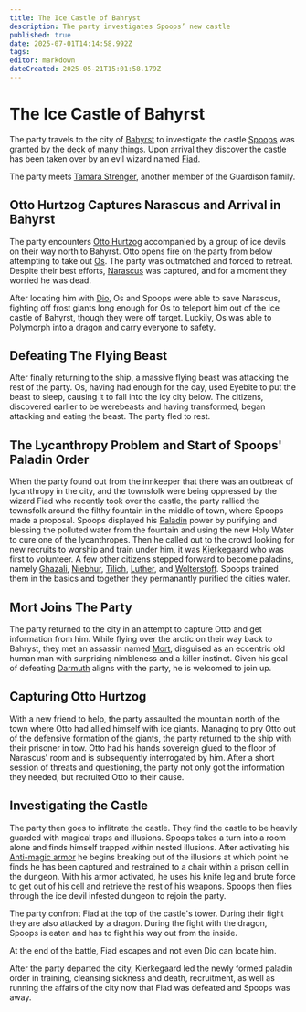 ```yaml
---
title: The Ice Castle of Bahryst
description: The party investigates Spoops’ new castle
published: true
date: 2025-07-01T14:14:58.992Z
tags: 
editor: markdown
dateCreated: 2025-05-21T15:01:58.179Z
---
```


# The Ice Castle of Bahyrst
The party travels to the city of [Bahyrst](/locations/Mardun/Bahyrst) to investigate the castle [Spoops](/characters/spoops) was granted by the [deck of many things](/items/Deck_Of_Many_Things). Upon arrival they discover the castle has been taken over by an evil wizard named [Fiad](/characters/fiad). 

The party meets [Tamara Strenger](/characters/tamara-strenger), another member of the Guardison family.

## Otto Hurtzog Captures Narascus and Arrival in Bahyrst
The party encounters [Otto Hurtzog](/characters/Otto-Hurtszog) accompanied by a group of ice devils on their way north to Bahyrst. Otto opens fire on the party from below attempting to take out [Os](/characters/os). The party was outmatched and forced to retreat. Despite their best efforts, [Narascus](/characters/Narascus) was captured, and for a moment they worried he was dead.

After locating him with [Dio](/items/dio), Os and Spoops were able to save Narascus, fighting off frost giants long enough for Os to teleport him out of the ice castle of Bahyrst, though they were off target. Luckily, Os was able to Polymorph into a dragon and carry everyone to safety.


## Defeating The Flying Beast
After finally returning to the ship, a massive flying beast was attacking the rest of the party. Os, having had enough for the day, used Eyebite to put the beast to sleep, causing it to fall into the icy city below. The citizens, discovered earlier to be werebeasts and having transformed, began attacking and eating the beast. The party fled to rest.

## The Lycanthropy Problem and Start of Spoops' Paladin Order
When the party found out from the innkeeper that there was an outbreak of lycanthropy in the city, and the townsfolk were being oppressed by the wizard Fiad who recently took over the castle, the party rallied the townsfolk around the filthy fountain in the middle of town, where Spoops made a proposal. Spoops displayed his [Paladin](/classes/oath-of-the-soulwarden) power by purifying and blessing the polluted water from the fountain and using the new Holy Water to cure one of the lycanthropes. Then he called out to the crowd looking for new recruits to worship and train under him, it was [Kierkegaard](/characters/kierkegaard) who was first to volunteer. A few other citizens stepped forward to become paladins, namely [Ghazali](/characters/ghazali), [Niebhur](/characters/niebhur), [Tilich](/characters/tilich), [Luther](/characters/luther), and [Wolterstoff](/characters/wolterstoff). Spoops trained them in the basics and together they permanantly purified the cities water.


## Mort Joins The Party
The party returned to the city in an attempt to capture Otto and get information from him. While flying over the arctic on their way back to Bahryst, they met an assassin named [Mort](/characters/mort), disguised as an eccentric old human man with surprising nimbleness and a killer instinct. Given his goal of defeating [Darmuth](/characters/Darmuth) aligns with the party, he is welcomed to join up.


## Capturing Otto Hurtzog
With a new friend to help, the party assaulted the mountain north of the town where Otto had allied himself with ice giants. Managing to pry Otto out of the defensive formation of the giants, the party returned to the ship with their prisoner in tow. Otto had his hands sovereign glued to the floor of Narascus' room and is subsequently interrogated by him. After a short session of threats and questioning, the party not only got the information they needed, but recruited Otto to their cause.


## Investigating the Castle
The party then goes to inflitrate the castle. They find the castle to be heavily guarded with magical traps and illusions. Spoops takes a turn into a room alone and finds himself trapped within nested illusions. After activating his [Anti-magic armor](/items/Anti-Magic-Armor) he begins breaking out of the illusions at which point he finds he has been captured and restrained to a chair within a prison cell in the dungeon. With his armor activated, he uses his knife leg and brute force to get out of his cell and retrieve the rest of his weapons. Spoops then flies through the ice devil infested dungeon to rejoin the party. 

The party confront Fiad at the top of the castle's tower. During their fight they are also attacked by a dragon. During the fight with the dragon, Spoops is eaten and has to fight his way out from the inside.

At the end of the battle, Fiad escapes and not even Dio can locate him.

After the party departed the city, Kierkegaard led the newly formed paladin order in training, cleansing sickness and death, recruitment, as well as running the affairs of the city now that Fiad was defeated and Spoops was away.
